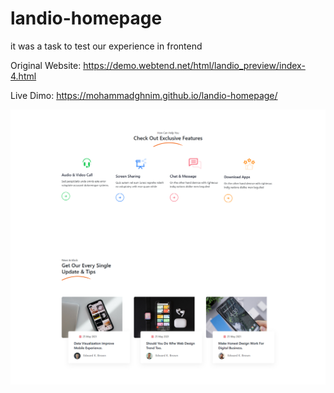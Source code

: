 # landio-homepage
it was a task to test our experience in frontend

Original Website:
https://demo.webtend.net/html/landio_preview/index-4.html

Live Dimo:
https://mohammadghnim.github.io/landio-homepage/



![](screencapture.png)
